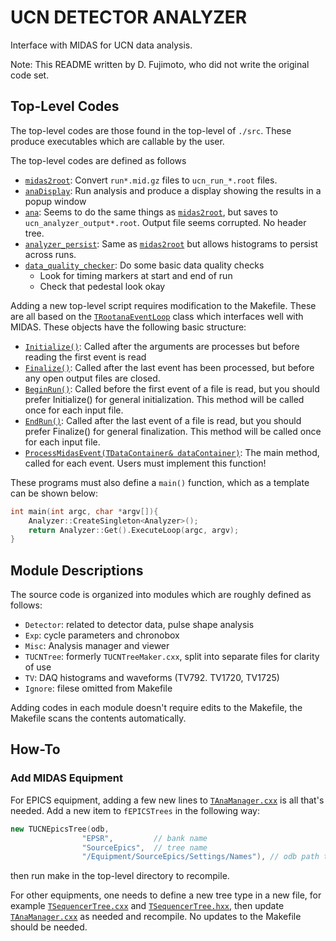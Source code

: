 # UCN DETECTOR ANALYZER

Interface with MIDAS for UCN data analysis.

Note: This README written by D. Fujimoto, who did not write the original code set.

## Top-Level Codes

The top-level codes are those found in the top-level of `./src`. These produce executables which are callable by the user.

The top-level codes are defined as follows

* [`midas2root`]: Convert `run*.mid.gz` files to `ucn_run_*.root` files.
* [`anaDisplay`](src/anaDisplay.cxx): Run analysis and produce a display showing the results in a popup window
* [`ana`](src/ana.cxx): Seems to do the same things as [`midas2root`], but saves to `ucn_analyzer_output*.root`. Output file seems corrupted. No header tree.
* [`analyzer_persist`](src/analyzer_persist.cxx): Same as [`midas2root`] but allows histograms to persist across runs.
* [`data_quality_checker`](src/data_quality_checker.cxx): Do some basic data quality checks
  * Look for timing markers at start and end of run
  * Check that pedestal look okay

Adding a new top-level script requires modification to the Makefile. These are all based on the [`TRootanaEventLoop`] class which interfaces well with MIDAS. These objects have the following basic structure:

* [`Initialize()`]: Called after the arguments are processes but before reading the first event is read
* [`Finalize()`]: Called after the last event has been processed, but before any open output files are closed.
* [`BeginRun()`]: Called before the first event of a file is read, but you should prefer Initialize() for general initialization. This method will be called once for each input file.
* [`EndRun()`]: Called after the last event of a file is read, but you should prefer Finalize() for general finalization. This method will be called once for each input file.
* [`ProcessMidasEvent(TDataContainer& dataContainer)`]: The main method, called for each event. Users must implement this function!

These programs must also define a `main()` function, which as a template can be shown below:

```c++
int main(int argc, char *argv[]){
    Analyzer::CreateSingleton<Analyzer>();
    return Analyzer::Get().ExecuteLoop(argc, argv);
}
```

## Module Descriptions

The source code is organized into modules which are roughly defined as follows:

* `Detector`: related to detector data, pulse shape analysis
* `Exp`: cycle parameters and chronobox
* `Misc`: Analysis manager and viewer
* `TUCNTree`: formerly `TUCNTreeMaker.cxx`, split into separate files for clarity of use
* `TV`: DAQ histograms and waveforms (TV792. TV1720, TV1725)
* `Ignore`: filese omitted from Makefile

Adding codes in each module doesn't require edits to the Makefile, the Makefile scans the contents automatically.

## How-To

### Add MIDAS Equipment

For EPICS equipment, adding a few new lines to [`TAnaManager.cxx`](src/Misc/TAnaManager.cxx) is all that's needed. Add a new item to `fEPICSTrees` in the following way:

```c++
new TUCNEpicsTree(odb,
                "EPSR",         // bank name
                "SourceEpics",  // tree name
                "/Equipment/SourceEpics/Settings/Names"), // odb path to branch names
```

then run make in the top-level directory to recompile.

For other equipments, one needs to define a new tree type in a new file, for example [`TSequencerTree.cxx`](src/Misc/TSequencerTree.cxx) and [`TSequencerTree.hxx`](src/Misc/TSequencerTree.hxx), then update [`TAnaManager.cxx`](src/Misc/TAnaManager.cxx) as needed and recompile. No updates to the Makefile should be needed.


[`TRootanaEventLoop`]: https://ladd00.triumf.ca/~daqweb/doc/rootana/html/class_t_rootana_event_loop.html
[`Initialize()`]: https://ladd00.triumf.ca/~daqweb/doc/rootana/html/class_t_rootana_event_loop.html#a3d6502097ba23177d477dd0b4528aca9
[`BeginRun()`]: https://ladd00.triumf.ca/~daqweb/doc/rootana/html/class_t_rootana_event_loop.html#a7adb0f62ab8aff8b9a9f31ce5fea6f0d
[`EndRun()`]: https://ladd00.triumf.ca/~daqweb/doc/rootana/html/class_t_rootana_event_loop.html#ab75d515101b4f51fbc0e1a9388b3a09b
[`Finalize()`]: https://ladd00.triumf.ca/~daqweb/doc/rootana/html/class_t_rootana_event_loop.html#acc1296767b1faaefde3e5d98fbb35d96
[`ProcessMidasEvent(TDataContainer& dataContainer)`]: https://ladd00.triumf.ca/~daqweb/doc/rootana/html/class_t_rootana_event_loop.html#a41650949d3a59bca09b468af845271d9
[`midas2root`]: src/midas2root.cxx